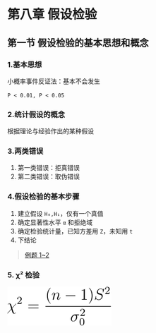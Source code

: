 # 第八章 假设检验

## 第一节 假设检验的基本思想和概念

### 1.基本思想

小概率事件反证法：基本不会发生

```
P < 0.01, P < 0.05
```

### 2.统计假设的概念

根据理论与经验作出的某种假设

### 3.两类错误

1. 第一类错误：拒真错误
2. 第二类错误：取伪错误

### 4.假设检验的基本步骤

1. 建立假设 `H₀,H₁`，仅有一个真值
2. 确定显著性水平 `α` 和拒绝域
3. 确定检验统计量，已知方差用 `Z`，未知用 `t`
4. 下结论

> [例题 1~2](./08.第八章例题.md#例题-1)

### 5. χ² 检验

![\chi^2=\frac{(n-1)S^2}{\sigma_0^2}](../img/X2120102.04183.08.05.svg)
